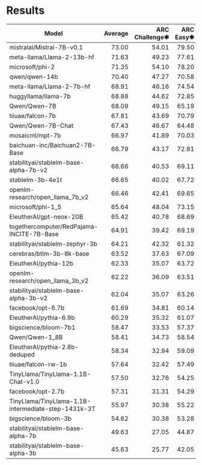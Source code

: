 # Results
|                        Model                        | Average | ARC Challenge✱ | ARC Easy✱ | BoolQ | HellaSwag✱ | LAMBADA OpenAI | OpenBookQA | PIQA  | SciQ | Winogrande |
| --------------------------------------------------- | ------: | -------------: | --------: | ----: | ---------: | -------------: | ---------: | ----: | ---: | ---------: |
| mistralai/Mistral-7B-v0.1                           |   73.00 |          54.01 |     79.50 | 83.73 |      81.10 |          75.74 |       32.4 | 80.63 | 95.9 |      73.95 |
| meta-llama/Llama-2-13b-hf                           |   71.63 |          49.23 |     77.61 | 80.52 |      79.36 |          76.77 |       35.4 | 79.05 | 94.5 |      72.22 |
| microsoft/phi-2                                     |   71.35 |          54.10 |     78.20 | 83.39 |      73.83 |          62.70 |       40.4 | 78.78 | 95.0 |      75.77 |
| qwen/qwen-14b                                       |   70.40 |          47.27 |     70.58 | 86.51 |      81.31 |          72.87 |       33.4 | 79.65 | 94.9 |      67.09 |
| meta-llama/Llama-2-7b-hf                            |   68.91 |          46.16 |     74.54 | 77.74 |      75.94 |          73.47 |       31.4 | 77.75 | 93.6 |      69.61 |
| huggyllama/llama-7b                                 |   68.88 |          44.62 |     72.85 | 75.05 |      76.22 |          73.55 |       34.4 | 78.67 | 94.6 |      69.93 |
| Qwen/Qwen-7B                                        |   68.09 |          49.15 |     65.19 | 74.56 |      88.85 |          69.67 |       32.2 | 73.99 | 93.2 |      65.98 |
| tiiuae/falcon-7b                                    |   67.81 |          43.69 |     70.79 | 73.55 |      76.35 |          74.56 |       30.6 | 79.49 | 94.0 |      67.25 |
| Qwen/Qwen-7B-Chat                                   |   67.43 |          46.67 |     64.48 | 71.68 |      84.97 |          65.48 |       35.6 | 78.73 | 90.7 |      68.59 |
| mosaicml/mpt-7b                                     |   66.97 |          41.89 |     70.03 | 73.94 |      76.17 |          68.64 |       31.4 | 78.89 | 93.7 |      68.03 |
| baichuan-inc/Baichuan2-7B-Base                      |   66.79 |          43.17 |     72.81 | 73.09 |      72.29 |          70.99 |       30.4 | 76.17 | 94.6 |      67.56 |
| stabilityai/stablelm-base-alpha-7b-v2               |   66.66 |          40.53 |     69.11 | 70.31 |      74.27 |          74.19 |       30.4 | 78.45 | 93.9 |      68.82 |
| stablelm-3b-4e1t                                    |   66.65 |          40.02 |     67.72 | 75.63 |      73.90 |          70.64 |       31.4 | 79.22 | 94.8 |      66.54 |
| openlm-research/open_llama_7b_v2                    |   66.46 |          42.41 |     69.65 | 71.41 |      74.65 |          71.05 |       30.2 | 79.16 | 93.8 |      65.82 |
| microsoft/phi-1_5                                   |   65.64 |          48.04 |     73.15 | 74.53 |      62.62 |          52.75 |       37.6 | 76.33 | 93.2 |      72.53 |
| EleutherAI/gpt-neox-20B                             |   65.42 |          40.78 |     68.69 | 69.48 |      71.43 |          71.98 |       29.8 | 77.42 | 93.1 |      66.14 |
| togethercomputer/RedPajama-INCITE-7B-Base           |   64.91 |          39.42 |     69.19 | 70.76 |      70.33 |          71.34 |       29.0 | 77.15 | 92.7 |      64.33 |
| stabilityai/stablelm-zephyr-3b                      |   64.21 |          42.32 |     61.32 | 82.23 |      71.14 |          60.10 |       29.0 | 75.68 | 92.1 |      64.01 |
| cerebras/btlm-3b-8k-base                            |   63.52 |          37.63 |     67.09 | 69.63 |      69.78 |          66.23 |       27.6 | 75.84 | 92.9 |      64.96 |
| EleutherAI/pythia-12b                               |   62.33 |          35.07 |     63.72 | 67.31 |      67.38 |          70.64 |       26.4 | 76.28 | 90.2 |      64.01 |
| openlm-research/open_llama_3b_v2                    |   62.22 |          36.09 |     63.51 | 65.69 |      69.99 |          66.74 |       26.0 | 76.66 | 92.4 |      62.90 |
| stabilityai/stablelm-base-alpha-3b-v2               |   62.04 |          35.07 |     63.26 | 64.56 |      68.58 |          70.25 |       26.4 | 76.01 | 92.1 |      62.12 |
| facebook/opt-6.7b                                   |   61.69 |          34.81 |     60.14 | 66.02 |      67.20 |          67.65 |       27.6 | 76.33 | 90.1 |      65.35 |
| EleutherAI/pythia-6.9b                              |   60.29 |          35.32 |     61.07 | 64.01 |      63.88 |          67.01 |       25.8 | 75.08 | 89.8 |      60.62 |
| bigscience/bloom-7b1                                |   58.47 |          33.53 |     57.37 | 62.84 |      62.29 |          57.56 |       25.2 | 72.74 | 90.1 |      64.64 |
| Qwen/Qwen-1_8B                                      |   58.41 |          34.73 |     58.54 | 65.87 |      60.28 |          57.15 |       25.6 | 72.85 | 91.9 |      58.80 |
| EleutherAI/pythia-2.8b-deduped                      |   58.34 |          32.94 |     59.09 | 64.13 |      59.44 |          65.15 |       23.8 | 74.10 | 88.2 |      58.25 |
| tiiuae/falcon-rw-1b                                 |   57.64 |          32.42 |     57.49 | 61.90 |      61.60 |          55.02 |       24.4 | 75.24 | 89.7 |      61.01 |
| TinyLlama/TinyLlama-1.1B-Chat-v1.0                  |   57.50 |          32.76 |     54.25 | 60.98 |      60.41 |          60.99 |       25.4 | 74.43 | 88.2 |      60.06 |
| facebook/opt-2.7b                                   |   57.31 |          31.31 |     54.29 | 60.34 |      60.60 |          63.57 |       25.0 | 73.83 | 85.8 |      61.01 |
| TinyLlama/TinyLlama-1.1B-intermediate-step-1431k-3T |   55.97 |          30.38 |     55.22 | 56.94 |      59.27 |          58.65 |       21.8 | 73.29 | 88.8 |      59.35 |
| bigscience/bloom-3b                                 |   54.62 |          30.38 |     53.28 | 61.71 |      54.53 |          51.74 |       21.8 | 70.57 | 89.1 |      58.48 |
| stabilityai/stablelm-base-alpha-7b                  |   49.63 |          27.05 |     44.87 | 60.06 |      41.22 |          55.11 |       21.4 | 66.76 | 80.1 |      50.12 |
| stabilityai/stablelm-base-alpha-3b                  |   45.63 |          25.77 |     42.05 | 57.65 |      38.31 |          41.72 |       17.0 | 63.82 | 71.7 |      52.64 |

